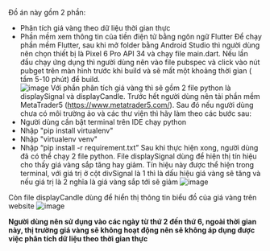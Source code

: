 Đồ án này gồm 2 phần:
  - Phân tích giá vàng theo dữ liệu thời gian thực
  - Phần mềm xem thông tin của tiền điện tử bằng ngôn ngữ Flutter
Để chạy phần mềm Flutter, sau khi mở folder bằng Android Studio thì người dùng nên chọn thiết bị là Pixel 6 Pro API 34 và chạy file main.dart. Nếu lần đầu chạy ứng dụng thì người dùng nên vào file pubspec và click vào nút pubget trên màn hình trước khi build và sẽ mất một khoảng thời gian ( tầm 5-10 phút) để build.\
![image](https://github.com/longho592002/DoAn/assets/71805121/1c3b0021-bcce-4941-97df-f0026169c99d)
Với phần phân tích giá vàng thì sẽ gồm 2 file python là displaySignal và displayCandle. Trước hết người dùng nên tải phần mềm MetaTrader5 (https://www.metatrader5.com/). Sau đó nếu người dùng chưa có môi trường ảo và các thư viện thì hãy làm theo các bước sau:
  - Người dùng cần bật terminal trên IDE chạy python
  - Nhập "pip install virtualenv"
  - Nhập "virtualenv venv"
  - Nhập “pip install -r requirement.txt”
Sau khi thực hiện xong, người dùng đã có thể chạy 2 file python. File displaySignal dùng để hiện thị tín hiệu cho thấy giá vàng sắp tăng hay giảm. Tín hiệu này được thể hiện trong terminal, với giá trị ở cột divSignal là 1 thì là dấu hiệu giá vàng sẽ tăng và nếu giá trị là 2 nghĩa là giá vàng sắp tới sẽ giảm
![image](https://github.com/longho592002/DoAn/assets/71805121/3e47d8a8-3f38-4a77-97ae-2b06dceb8ec0)

Còn file displayCandle dùng để hiển thị thông tin biểu đồ của giá vàng trên website
![image](https://github.com/longho592002/DoAn/assets/71805121/f773ad38-4519-4b8d-94f5-9bf6dc4da06f)

**Người dùng nên sử dụng vào các ngày từ thứ 2 đến thứ 6, ngoài thời gian này, thị trường giá vàng sẽ không hoạt động nên sẽ không áp dụng được việc phân tích dữ liệu theo thời gian thực**
